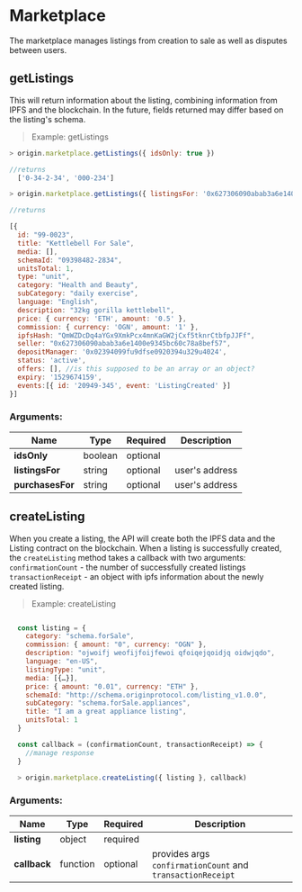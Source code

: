 # Marketplace

The marketplace manages listings from creation to sale as well as disputes between users.

## getListings

This will return information about the listing, combining information from IPFS and the blockchain. In the future, fields returned may differ based on the listing's schema.

> Example: getListings

```javascript
> origin.marketplace.getListings({ idsOnly: true })

//returns
  ['0-34-2-34', '000-234']

> origin.marketplace.getListings({ listingsFor: '0x627306090abab3a6e1400e9345bc60c78a8bef57' })

//returns

[{
  id: "99-0023",
  title: "Kettlebell For Sale",
  media: [],
  schemaId: "09398482-2834",
  unitsTotal: 1,
  type: "unit",
  category: "Health and Beauty",
  subCategory: "daily exercise",
  language: "English",
  description: "32kg gorilla kettlebell",
  price: { currency: 'ETH', amount: '0.5' },
  commission: { currency: 'OGN', amount: '1' },
  ipfsHash: "QmWZDcDq4aYGx9XmkPcx4mnKaGW2jCxf5tknrCtbfpJJFf",
  seller: "0x627306090abab3a6e1400e9345bc60c78a8bef57",
  depositManager: '0x02394099fu9dfse0920394u329u4024',
  status: 'active',
  offers: [], //is this supposed to be an array or an object?
  expiry: '1529674159',
  events:[{ id: '20949-345', event: 'ListingCreated' }]
}]
```

### Arguments:

|Name|Type|Required|Description|
|----|-----|-----|-----|
|**idsOnly** |boolean|optional||
|**listingsFor** | string |optional|user's address|
|**purchasesFor** | string |optional|user's address|

## createListing

When you create a listing, the API will create both the IPFS data and the Listing contract on the blockchain.
When a listing is successfully created, the `createListing` method takes a callback with two arguments:
`confirmationCount` - the number of successfully created listings
`transactionReceipt` - an object with ipfs information about the newly created listing.

> Example: createListing

```javascript

  const listing = {
    category: "schema.forSale",
    commission: { amount: "0", currency: "OGN" },
    description: "ojwoifj weofijfoijfewoi qfoiqejqoidjq oidwjqdo",
    language: "en-US",
    listingType: "unit",
    media: [{…}],
    price: { amount: "0.01", currency: "ETH" },
    schemaId: "http://schema.originprotocol.com/listing_v1.0.0",
    subCategory: "schema.forSale.appliances",
    title: "I am a great appliance listing",
    unitsTotal: 1
  }

  const callback = (confirmationCount, transactionReceipt) => {
    //manage response
  }

  > origin.marketplace.createListing({ listing }, callback)
```

### Arguments:

|Name|Type|Required|Description|
|----|-----|-----|-----|
|**listing** |object|required|
|**callback** | function |optional|provides args `confirmationCount` and `transactionReceipt`|
